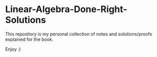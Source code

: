 # Linear-Algebra-Done-Right-Solutions

This repository is my personal collection of notes and solutions/proofs explained for the book.

Enjoy :)